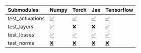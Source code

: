 | Submodules       | Numpy                                                                                                                           | Torch                                                                                                                           | Jax                                                                                                                             | Tensorflow                                                                                                                      |
|:-----------------|:--------------------------------------------------------------------------------------------------------------------------------|:--------------------------------------------------------------------------------------------------------------------------------|:--------------------------------------------------------------------------------------------------------------------------------|:--------------------------------------------------------------------------------------------------------------------------------|
| test_activations | <a href="https://github.com/unifyai/ivy/runs/8177732276?check_suite_focus=true" rel="noopener noreferrer" target="_blank">✅</a> | <a href="https://github.com/unifyai/ivy/runs/8177732439?check_suite_focus=true" rel="noopener noreferrer" target="_blank">✅</a> | <a href="https://github.com/unifyai/ivy/runs/8177732623?check_suite_focus=true" rel="noopener noreferrer" target="_blank">✅</a> | <a href="https://github.com/unifyai/ivy/runs/8177732985?check_suite_focus=true" rel="noopener noreferrer" target="_blank">✅</a> |
| test_layers      | <a href="https://github.com/unifyai/ivy/runs/8177732323?check_suite_focus=true" rel="noopener noreferrer" target="_blank">✅</a> | <a href="https://github.com/unifyai/ivy/runs/8177732483?check_suite_focus=true" rel="noopener noreferrer" target="_blank">❌</a> | <a href="https://github.com/unifyai/ivy/runs/8177732678?check_suite_focus=true" rel="noopener noreferrer" target="_blank">❌</a> | <a href="https://github.com/unifyai/ivy/runs/8177733090?check_suite_focus=true" rel="noopener noreferrer" target="_blank">✅</a> |
| test_losses      | <a href="https://github.com/unifyai/ivy/runs/8177732368?check_suite_focus=true" rel="noopener noreferrer" target="_blank">✅</a> | <a href="https://github.com/unifyai/ivy/runs/8177732537?check_suite_focus=true" rel="noopener noreferrer" target="_blank">✅</a> | <a href="https://github.com/unifyai/ivy/runs/8177732774?check_suite_focus=true" rel="noopener noreferrer" target="_blank">✅</a> | <a href="https://github.com/unifyai/ivy/runs/8177733211?check_suite_focus=true" rel="noopener noreferrer" target="_blank">✅</a> |
| test_norms       | <a href="https://github.com/unifyai/ivy/runs/8177732408?check_suite_focus=true" rel="noopener noreferrer" target="_blank">❌</a> | <a href="https://github.com/unifyai/ivy/runs/8177732573?check_suite_focus=true" rel="noopener noreferrer" target="_blank">❌</a> | <a href="https://github.com/unifyai/ivy/runs/8177732853?check_suite_focus=true" rel="noopener noreferrer" target="_blank">❌</a> | <a href="https://github.com/unifyai/ivy/runs/8177733323?check_suite_focus=true" rel="noopener noreferrer" target="_blank">❌</a> |